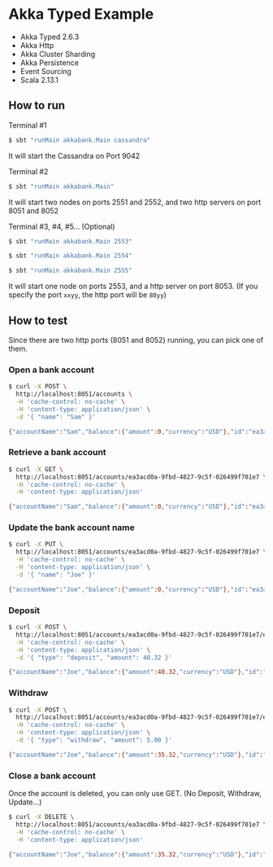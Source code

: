 # Akka Typed Example

- Akka Typed 2.6.3
- Akka Http
- Akka Cluster Sharding
- Akka Persistence
- Event Sourcing
- Scala 2.13.1

## How to run

Terminal #1

```sh
$ sbt "runMain akkabank.Main cassandra"
```
It will start the Cassandra on Port 9042

Terminal #2

```sh
$ sbt "runMain akkabank.Main"
```
It will start two nodes on ports 2551 and 2552, and two http servers on port 8051 and 8052

Terminal #3, #4, #5... (Optional)

```sh
$ sbt "runMain akkabank.Main 2553"
```
```sh
$ sbt "runMain akkabank.Main 2554"
```
```sh
$ sbt "runMain akkabank.Main 2555"
```
It will start one node on ports 2553, and a http server on port 8053. (If you specify the port `xxyy`, the http port will be `80yy`)


## How to test
Since there are two http ports (8051 and 8052) running, you can pick one of them.
### Open a bank account
```sh
$ curl -X POST \
  http://localhost:8051/accounts \
  -H 'cache-control: no-cache' \
  -H 'content-type: application/json' \
  -d '{ "name": "Sam" }'

{"accountName":"Sam","balance":{"amount":0,"currency":"USD"},"id":"ea3acd0a-9fbd-4827-9c5f-026499f701e7"}
```
### Retrieve a bank account
```sh
$ curl -X GET \
  http://localhost:8051/accounts/ea3acd0a-9fbd-4827-9c5f-026499f701e7 \
  -H 'cache-control: no-cache' \
  -H 'content-type: application/json'

{"accountName":"Sam","balance":{"amount":0,"currency":"USD"},"id":"ea3acd0a-9fbd-4827-9c5f-026499f701e7"}
```
### Update the bank account name
```sh
$ curl -X PUT \
  http://localhost:8051/accounts/ea3acd0a-9fbd-4827-9c5f-026499f701e7 \
  -H 'cache-control: no-cache' \
  -H 'content-type: application/json' \
  -d '{ "name": "Joe" }'

{"accountName":"Joe","balance":{"amount":0,"currency":"USD"},"id":"ea3acd0a-9fbd-4827-9c5f-026499f701e7"}
```
### Deposit
```sh
$ curl -X POST \
  http://localhost:8051/accounts/ea3acd0a-9fbd-4827-9c5f-026499f701e7/events \
  -H 'cache-control: no-cache' \
  -H 'content-type: application/json' \
  -d '{ "type": "deposit", "amount": 40.32 }'

{"accountName":"Joe","balance":{"amount":40.32,"currency":"USD"},"id":"ea3acd0a-9fbd-4827-9c5f-026499f701e7"}
```
### Withdraw
```sh
$ curl -X POST \
  http://localhost:8051/accounts/ea3acd0a-9fbd-4827-9c5f-026499f701e7/events \
  -H 'cache-control: no-cache' \
  -H 'content-type: application/json' \
  -d '{ "type": "withdraw", "amount": 5.00 }'

{"accountName":"Joe","balance":{"amount":35.32,"currency":"USD"},"id":"ea3acd0a-9fbd-4827-9c5f-026499f701e7"}
```
### Close a bank account
Once the account is deleted, you can only use GET. (No Deposit, Withdraw, Update...)
```sh
$ curl -X DELETE \
  http://localhost:8051/accounts/ea3acd0a-9fbd-4827-9c5f-026499f701e7 \
  -H 'cache-control: no-cache' \
  -H 'content-type: application/json'

{"accountName":"Joe","balance":{"amount":35.32,"currency":"USD"},"id":"ea3acd0a-9fbd-4827-9c5f-026499f701e7"}
```
